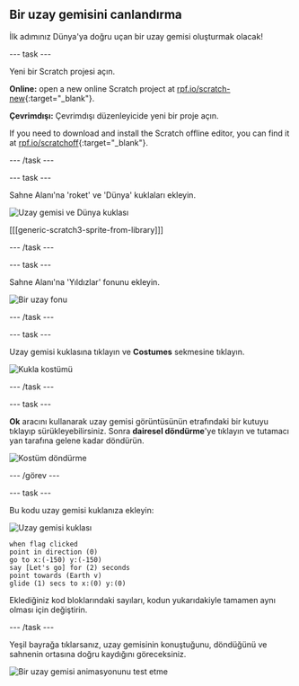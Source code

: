 ## Bir uzay gemisini canlandırma

İlk adımınız Dünya'ya doğru uçan bir uzay gemisi oluşturmak olacak!

\--- task \---

Yeni bir Scratch projesi açın.

**Online:** open a new online Scratch project at [rpf.io/scratch-new](https://rpf.io/scratchon){:target="_blank"}.

**Çevrimdışı:** Çevrimdışı düzenleyicide yeni bir proje açın.

If you need to download and install the Scratch offline editor, you can find it at [rpf.io/scratchoff](https://rpf.io/scratchoff){:target="_blank"}.

\--- /task \---

\--- task \---

Sahne Alanı'na 'roket' ve 'Dünya' kuklaları ekleyin.

![Uzay gemisi ve Dünya kuklası](images/space-sprites.png)

[[[generic-scratch3-sprite-from-library]]]

\--- /task \---

\--- task \---

Sahne Alanı'na 'Yıldızlar' fonunu ekleyin.

![Bir uzay fonu](images/space-backdrop.png)

\--- /task \---

\--- task \---

Uzay gemisi kuklasına tıklayın ve **Costumes** sekmesine tıklayın.

![Kukla kostümü](images/space-costume.png)

\--- /task \---

\--- task \---

**Ok** aracını kullanarak uzay gemisi görüntüsünün etrafındaki bir kutuyu tıklayıp sürükleyebilirsiniz. Sonra **dairesel döndürme**'ye tıklayın ve tutamacı yan tarafına gelene kadar döndürün.

![Kostüm döndürme](images/space-rotate.png)

\--- /görev \---

\--- task \---

Bu kodu uzay gemisi kuklanıza ekleyin:

![Uzay gemisi kuklası](images/sprite-spaceship.png)

```blocks3
when flag clicked
point in direction (0)
go to x:(-150) y:(-150)
say [Let's go] for (2) seconds
point towards (Earth v)
glide (1) secs to x:(0) y:(0)
```

Eklediğiniz kod bloklarındaki sayıları, kodun yukarıdakiyle tamamen aynı olması için değiştirin.

\--- /task \---

Yeşil bayrağa tıklarsanız, uzay gemisinin konuştuğunu, döndüğünü ve sahnenin ortasına doğru kaydığını göreceksiniz.

![Bir uzay gemisi animasyonunu test etme](images/space-animate-stage.png)